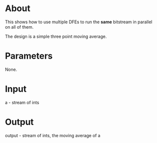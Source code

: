 # About

This shows how to use multiple DFEs to run the __same__ bitstream in
parallel on all of them.

The design is a simple three point moving average.

# Parameters

  None.

# Input

  a - stream of ints

# Output

  output - stream of ints, the moving average of a
